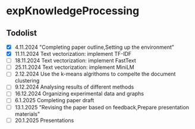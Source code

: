# expKnowledgeProcessing


## Todolist

- [x] 4.11.2024	"Completing paper outline,Setting up the environment"
- [x] 11.11.2024	Text vectorization: implement TF-IDF
- [ ] 18.11.2024	Text vectorization: implement FastText
- [ ] 25.11.2024	Text vectorization: implement MiniLM
- [ ] 2.12.2024	Use the k-means algrithoms to compelte the document clustering
- [ ] 9.12.2024	Analysing results of different methods
- [ ] 16.12.2024	Organizing experimental data and graphs
- [ ] 6.1.2025	Completing paper draft
- [ ] 13.1.2025	"Revising the paper based on feedback,Prepare presentation materials"
- [ ] 20.1.2025	Presentations 